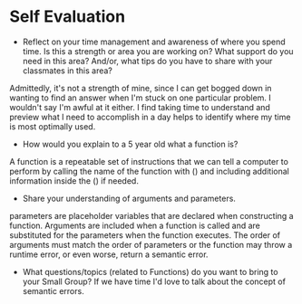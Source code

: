 # Self Evaluation

- Reflect on your time management and awareness of where you spend time. Is this a strength or area you are working on? What support do you need in this area? And/or, what tips do you have to share with your classmates in this area?

Admittedly, it's not a strength of mine, since I can get bogged down in wanting to find an answer when I'm stuck on one particular problem. I wouldn't say I'm awful at it either. I find taking time to understand and preview what I need to accomplish in a day helps to identify where my time is most optimally used.

- How would you explain to a 5 year old what a function is?

A function is a repeatable set of instructions that we can tell a computer to perform by calling the name of the function with () and including additional information inside the () if needed.

- Share your understanding of arguments and parameters.

parameters are placeholder variables that are declared when constructing a function. Arguments are included when a function is called and are substituted for the parameters when the function executes. The order of arguments must match the order of parameters or the function may throw a runtime error, or even worse, return a semantic error.

- What questions/topics (related to Functions) do you want to bring to your Small Group?
If we have time I'd love to talk about the concept of semantic errors.
